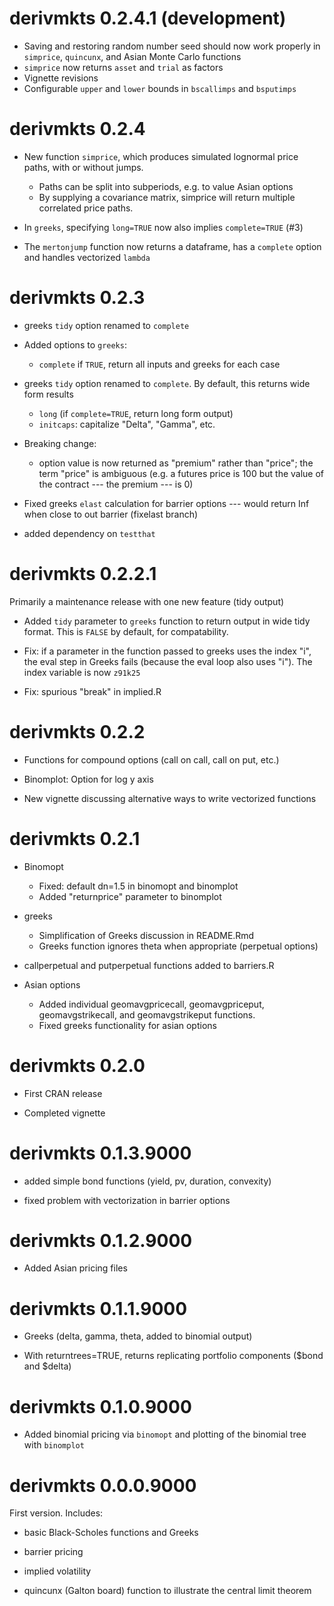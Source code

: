 # derivmkts 0.2.4.1 (development)

* Saving and restoring random number seed should now work properly in
  `simprice`, `quincunx`, and Asian Monte Carlo functions 
* `simprice` now returns `asset` and `trial` as factors
* Vignette revisions
* Configurable `upper` and `lower` bounds in `bscallimps` and `bsputimps`

# derivmkts 0.2.4

* New function `simprice`, which produces simulated lognormal price
  paths, with or without jumps.
  * Paths can be split into subperiods, e.g. to value Asian options
  * By supplying a covariance matrix, simprice will return multiple
    correlated price paths.

* In `greeks`, specifying `long=TRUE` now also implies `complete=TRUE`
  (#3)

* The `mertonjump` function now returns a dataframe, has a `complete`
  option and handles vectorized `lambda`

# derivmkts 0.2.3

* greeks `tidy` option renamed to `complete`

* Added options to `greeks`: 
  * `complete` if `TRUE`, return all inputs and greeks for each case
* greeks `tidy` option renamed to `complete`. By default, this returns
  wide form results
  * `long` (if `complete=TRUE`, return long form output)
  * `initcaps`: capitalize "Delta", "Gamma", etc.

* Breaking change:
  * option value is now returned as "premium" rather than "price";
    the term "price" is ambiguous (e.g. a futures price is 100 but
    the value of the contract --- the premium --- is 0)

* Fixed greeks `elast` calculation for barrier options --- would return Inf when
 close to out barrier (fixelast branch)

* added dependency on `testthat`

# derivmkts 0.2.2.1

Primarily a maintenance release with one new feature (tidy output)

* Added `tidy` parameter to `greeks` function to return output in wide
  tidy format. This is `FALSE` by default, for compatability.

* Fix: if a parameter in the function passed to greeks uses the
  index "i", the eval step in Greeks fails (because the eval loop
  also uses "i"). The index variable is now `z91k25`

* Fix: spurious "break" in implied.R
   
# derivmkts 0.2.2

* Functions for compound options (call on call, call on put, etc.)

* Binomplot: Option for log y axis

* New vignette discussing alternative ways to write vectorized
  functions

# derivmkts 0.2.1

* Binomopt

	* Fixed: default dn=1.5 in binomopt and binomplot
	* Added "returnprice" parameter to binomplot

* greeks
	* Simplification of Greeks discussion in README.Rmd
	* Greeks function ignores theta when appropriate (perpetual options)

* callperpetual and putperpetual functions added to barriers.R

* Asian options 

	* Added individual geomavgpricecall, geomavgpriceput,
	  geomavgstrikecall, and geomavgstrikeput functions.
	* Fixed greeks functionality for asian options
	

# derivmkts 0.2.0

* First CRAN release

* Completed vignette

# derivmkts 0.1.3.9000

* added simple bond functions (yield, pv, duration, convexity)

* fixed problem with vectorization in barrier options 

# derivmkts 0.1.2.9000

* Added Asian pricing files

# derivmkts 0.1.1.9000

* Greeks (delta, gamma, theta, added to binomial output)

* With returntrees=TRUE, returns replicating portfolio components
  ($bond and $delta)

# derivmkts 0.1.0.9000

* Added binomial pricing via `binomopt` and plotting of the binomial
  tree with `binomplot`

# derivmkts 0.0.0.9000

First version. Includes:

* basic Black-Scholes functions and Greeks

* barrier pricing

* implied volatility

* quincunx (Galton board) function to illustrate the central limit
  theorem


